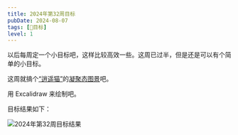 ```yaml
---
title: 2024年第32周目标
pubDate: 2024-08-07
tags: [📆目标]
level: 1
---
```


以后每周定一个小目标吧，这样比较高效一些。这周已过半，但是还是可以有个简单的小目标。

这周就搞个[“逍遥猫”](/lab/20240805-xycat)的[凝聚态图景](/lab/20240807-condensed-state-picture)吧。

用 Excalidraw 来绘制吧。

目标结果如下：

![2024年第32周目标结果](/images/target-2024-32.svg)
